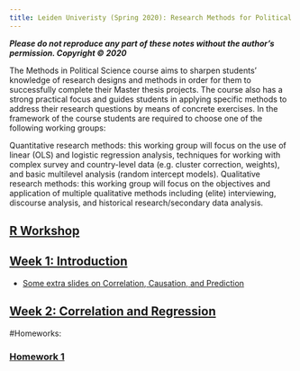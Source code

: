 ```yaml
---
title: Leiden Univeristy (Spring 2020): Research Methods for Political Science (Quantitative Track)
---
```


___Please do not reproduce any part of these notes without the author’s permission. Copyright © 2020___

The Methods in Political Science course aims to sharpen students’ knowledge of research designs and methods in order for them to successfully complete their Master thesis projects. The course also has a strong practical focus and guides students in applying specific methods to address their research questions by means of concrete exercises.
In the framework of the course students are required to choose one of the following working groups:

Quantitative research methods: this working group will focus on the use of linear (OLS) and logistic regression analysis, techniques for working with complex survey and country-level data (e.g. cluster correction, weights), and basic multilevel analysis (random intercept models). Qualitative research methods: this working group will focus on the objectives and application of multiple qualitative methods including (elite) interviewing, discourse analysis, and historical research/secondary data analysis.

## [R Workshop](https://Babakrezaee.github.io/LU_MAQM_2020/R_Workshop.html)

## [Week 1:  Introduction](https://Babakrezaee.github.io/LU_MAQM_2020/Introduction.html)

* [Some extra slides on Correlation, Causation, and Prediction](https://www.dropbox.com/s/ap4fy4izyngtna5/Machine_Learning_and_Data_Mining_for_Social_Change_Dec2018_SU.pdf?dl=0)

## [Week 2:  Correlation and Regression](https://Babakrezaee.github.io/LU_MAQM_2020/W2_CorrelationAndRegression.html)

#Homeworks:
### [Homework 1](https://Babakrezaee.github.io/LU_MAQM_2020/HW1.html)


